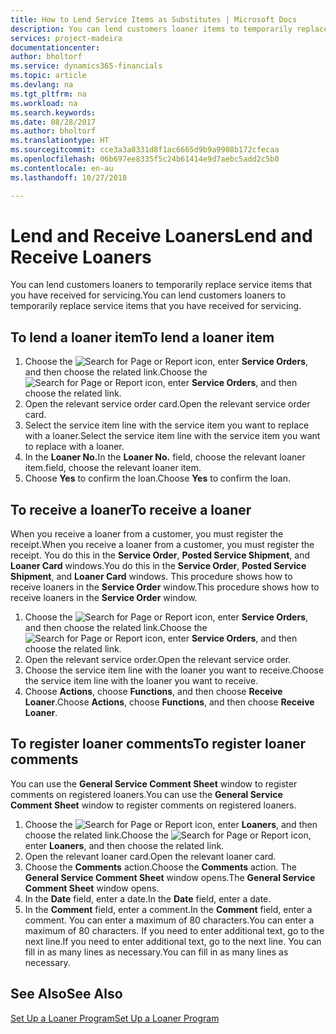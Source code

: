 ```yaml
---
title: How to Lend Service Items as Substitutes | Microsoft Docs
description: You can lend customers loaner items to temporarily replace service items that you have received for servicing.
services: project-madeira
documentationcenter: 
author: bholtorf
ms.service: dynamics365-financials
ms.topic: article
ms.devlang: na
ms.tgt_pltfrm: na
ms.workload: na
ms.search.keywords: 
ms.date: 08/28/2017
ms.author: bholtorf
ms.translationtype: HT
ms.sourcegitcommit: cce3a3a8331d8f1ac6665d9b9a9908b172cfecaa
ms.openlocfilehash: 06b697ee8335f5c24b61414e9d7aebc5add2c5b0
ms.contentlocale: en-au
ms.lasthandoff: 10/27/2018

---
```

# <a name="lend-and-receive-loaners"></a><span data-ttu-id="bc7df-103">Lend and Receive Loaners</span><span class="sxs-lookup"><span data-stu-id="bc7df-103">Lend and Receive Loaners</span></span>
<span data-ttu-id="bc7df-104">You can lend customers loaners to temporarily replace service items that you have received for servicing.</span><span class="sxs-lookup"><span data-stu-id="bc7df-104">You can lend customers loaners to temporarily replace service items that you have received for servicing.</span></span>  
  
## <a name="to-lend-a-loaner-item"></a><span data-ttu-id="bc7df-105">To lend a loaner item</span><span class="sxs-lookup"><span data-stu-id="bc7df-105">To lend a loaner item</span></span>    
1. <span data-ttu-id="bc7df-106">Choose the ![Search for Page or Report](media/ui-search/search_small.png "Search for Page or Report icon") icon, enter **Service Orders**, and then choose the related link.</span><span class="sxs-lookup"><span data-stu-id="bc7df-106">Choose the ![Search for Page or Report](media/ui-search/search_small.png "Search for Page or Report icon") icon, enter **Service Orders**, and then choose the related link.</span></span>  
2. <span data-ttu-id="bc7df-107">Open the relevant service order card.</span><span class="sxs-lookup"><span data-stu-id="bc7df-107">Open the relevant service order card.</span></span>  
3. <span data-ttu-id="bc7df-108">Select the service item line with the service item you want to replace with a loaner.</span><span class="sxs-lookup"><span data-stu-id="bc7df-108">Select the service item line with the service item you want to replace with a loaner.</span></span>  
4. <span data-ttu-id="bc7df-109">In the **Loaner No.**</span><span class="sxs-lookup"><span data-stu-id="bc7df-109">In the **Loaner No.**</span></span> <span data-ttu-id="bc7df-110">field, choose the relevant loaner item.</span><span class="sxs-lookup"><span data-stu-id="bc7df-110">field, choose the relevant loaner item.</span></span>  
5. <span data-ttu-id="bc7df-111">Choose **Yes** to confirm the loan.</span><span class="sxs-lookup"><span data-stu-id="bc7df-111">Choose **Yes** to confirm the loan.</span></span>  

## <a name="to-receive-a-loaner"></a><span data-ttu-id="bc7df-112">To receive a loaner</span><span class="sxs-lookup"><span data-stu-id="bc7df-112">To receive a loaner</span></span>  
<span data-ttu-id="bc7df-113">When you receive a loaner from a customer, you must register the receipt.</span><span class="sxs-lookup"><span data-stu-id="bc7df-113">When you receive a loaner from a customer, you must register the receipt.</span></span> <span data-ttu-id="bc7df-114">You do this in the **Service Order**, **Posted Service Shipment**, and **Loaner Card** windows.</span><span class="sxs-lookup"><span data-stu-id="bc7df-114">You do this in the **Service Order**, **Posted Service Shipment**, and **Loaner Card** windows.</span></span> <span data-ttu-id="bc7df-115">This procedure shows how to receive loaners in the **Service Order** window.</span><span class="sxs-lookup"><span data-stu-id="bc7df-115">This procedure shows how to receive loaners in the **Service Order** window.</span></span>  
  
1. <span data-ttu-id="bc7df-116">Choose the ![Search for Page or Report](media/ui-search/search_small.png "Search for Page or Report icon") icon, enter **Service Orders**, and then choose the related link.</span><span class="sxs-lookup"><span data-stu-id="bc7df-116">Choose the ![Search for Page or Report](media/ui-search/search_small.png "Search for Page or Report icon") icon, enter **Service Orders**, and then choose the related link.</span></span>  
2. <span data-ttu-id="bc7df-117">Open the relevant service order.</span><span class="sxs-lookup"><span data-stu-id="bc7df-117">Open the relevant service order.</span></span>  
3. <span data-ttu-id="bc7df-118">Choose the service item line with the loaner you want to receive.</span><span class="sxs-lookup"><span data-stu-id="bc7df-118">Choose the service item line with the loaner you want to receive.</span></span>  
4. <span data-ttu-id="bc7df-119">Choose **Actions**, choose **Functions**, and then choose **Receive Loaner**.</span><span class="sxs-lookup"><span data-stu-id="bc7df-119">Choose **Actions**, choose **Functions**, and then choose **Receive Loaner**.</span></span>  

## <a name="to-register-loaner-comments"></a><span data-ttu-id="bc7df-120">To register loaner comments</span><span class="sxs-lookup"><span data-stu-id="bc7df-120">To register loaner comments</span></span>  
<span data-ttu-id="bc7df-121">You can use the **General Service Comment Sheet** window to register comments on registered loaners.</span><span class="sxs-lookup"><span data-stu-id="bc7df-121">You can use the **General Service Comment Sheet** window to register comments on registered loaners.</span></span>  
  
1. <span data-ttu-id="bc7df-122">Choose the ![Search for Page or Report](media/ui-search/search_small.png "Search for Page or Report icon") icon, enter **Loaners**, and then choose the related link.</span><span class="sxs-lookup"><span data-stu-id="bc7df-122">Choose the ![Search for Page or Report](media/ui-search/search_small.png "Search for Page or Report icon") icon, enter **Loaners**, and then choose the related link.</span></span>  
2. <span data-ttu-id="bc7df-123">Open the relevant loaner card.</span><span class="sxs-lookup"><span data-stu-id="bc7df-123">Open the relevant loaner card.</span></span>  
3. <span data-ttu-id="bc7df-124">Choose the **Comments** action.</span><span class="sxs-lookup"><span data-stu-id="bc7df-124">Choose the **Comments** action.</span></span> <span data-ttu-id="bc7df-125">The **General Service Comment Sheet** window opens.</span><span class="sxs-lookup"><span data-stu-id="bc7df-125">The **General Service Comment Sheet** window opens.</span></span>  
4. <span data-ttu-id="bc7df-126">In the **Date** field, enter a date.</span><span class="sxs-lookup"><span data-stu-id="bc7df-126">In the **Date** field, enter a date.</span></span>  
5. <span data-ttu-id="bc7df-127">In the **Comment** field, enter a comment.</span><span class="sxs-lookup"><span data-stu-id="bc7df-127">In the **Comment** field, enter a comment.</span></span> <span data-ttu-id="bc7df-128">You can enter a maximum of 80 characters.</span><span class="sxs-lookup"><span data-stu-id="bc7df-128">You can enter a maximum of 80 characters.</span></span> <span data-ttu-id="bc7df-129">If you need to enter additional text, go to the next line.</span><span class="sxs-lookup"><span data-stu-id="bc7df-129">If you need to enter additional text, go to the next line.</span></span> <span data-ttu-id="bc7df-130">You can fill in as many lines as necessary.</span><span class="sxs-lookup"><span data-stu-id="bc7df-130">You can fill in as many lines as necessary.</span></span>  
  
## <a name="see-also"></a><span data-ttu-id="bc7df-131">See Also</span><span class="sxs-lookup"><span data-stu-id="bc7df-131">See Also</span></span>  
[<span data-ttu-id="bc7df-132">Set Up a Loaner Program</span><span class="sxs-lookup"><span data-stu-id="bc7df-132">Set Up a Loaner Program</span></span>](service-how-setup-loaner-program.md)   

